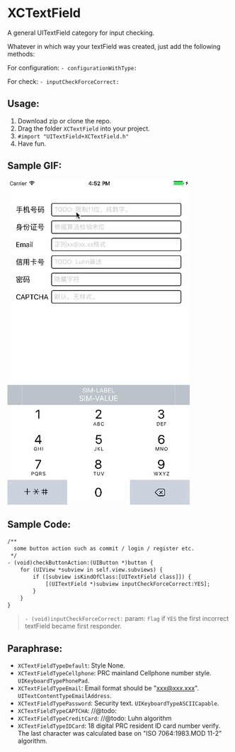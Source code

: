 # XCTextField

A general UITextField category for input checking.

Whatever in which way your textField was created, just add the following methods:

For configuration: `- configurationWithType:`

For check: `- inputCheckForceCorrect:`

## Usage:

1. Download zip or clone the repo.
2. Drag the folder `XCTextField` into your project.
3. `#import "UITextField+XCTextField.h"`
4. Have fun.

## Sample GIF:

![](./sample.gif)

## Sample Code:

```objc
/**
  some button action such as commit / login / register etc.
 */
- (void)checkButtonAction:(UIButton *)button {
    for (UIView *subview in self.view.subviews) {
        if ([subview isKindOfClass:[UITextField class]]) {
            [(UITextField *)subview inputCheckForceCorrect:YES];
        }
    }
}
```

> `- (void)inputCheckForceCorrect:`
> param: `flag` if `YES` the first incorrect textField became first responder.

## Paraphrase:

- `XCTextFieldTypeDefault`: Style None.
- `XCTextFieldTypeCellphone`: PRC mainland Cellphone number style. `UIKeyboardTypePhonePad`.
- `XCTextFieldTypeEmail`: Email format should be "xxx@xxx.xxx". `UITextContentTypeEmailAddress`.
- `XCTextFieldTypePassword`: Security text. `UIKeyboardTypeASCIICapable`.
- `XCTextFieldTypeCAPTCHA`: //@todo:
- `XCTextFieldTypeCreditCard`: //@todo: Luhn algorithm
- `XCTextFieldTypeIDCard`: 18 digital PRC resident ID card number verify. The last character was calculated base on "ISO 7064:1983.MOD 11-2" algorithm.

